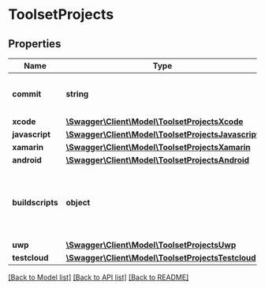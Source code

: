 # ToolsetProjects

## Properties
Name | Type | Description | Notes
------------ | ------------- | ------------- | -------------
**commit** | **string** | The commit hash of the analyzed commit | [optional] 
**xcode** | [**\Swagger\Client\Model\ToolsetProjectsXcode**](ToolsetProjectsXcode.md) |  | [optional] 
**javascript** | [**\Swagger\Client\Model\ToolsetProjectsJavascript**](ToolsetProjectsJavascript.md) |  | [optional] 
**xamarin** | [**\Swagger\Client\Model\ToolsetProjectsXamarin**](ToolsetProjectsXamarin.md) |  | [optional] 
**android** | [**\Swagger\Client\Model\ToolsetProjectsAndroid**](ToolsetProjectsAndroid.md) |  | [optional] 
**buildscripts** | **object** | A collection of detected pre/post buildscripts for current platform toolset | [optional] 
**uwp** | [**\Swagger\Client\Model\ToolsetProjectsUwp**](ToolsetProjectsUwp.md) |  | [optional] 
**testcloud** | [**\Swagger\Client\Model\ToolsetProjectsTestcloud**](ToolsetProjectsTestcloud.md) |  | [optional] 

[[Back to Model list]](../README.md#documentation-for-models) [[Back to API list]](../README.md#documentation-for-api-endpoints) [[Back to README]](../README.md)


